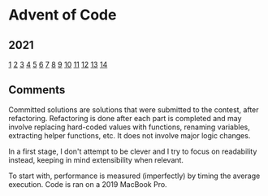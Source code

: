 # Advent of Code

## 2021

[1](src/2021/01)
[2](src/2021/02)
[3](src/2021/03)
[4](src/2021/04)
[5](src/2021/05)
[6](src/2021/06)
[7](src/2021/07)
[8](src/2021/08)
[9](src/2021/09)
[10](src/2021/10)
[11](src/2021/11)
[12](src/2021/12)
[13](src/2021/13)
[14](src/2021/14)

## Comments

Committed solutions are solutions that were submitted to the contest, after refactoring. Refactoring is done after each part is completed and may involve replacing hard-coded values with functions, renaming variables, extracting helper functions, etc. It does not involve major logic changes.

In a first stage, I don't attempt to be clever and I try to focus on readability instead, keeping in mind extensibility when relevant.

To start with, performance is measured (imperfectly) by timing the average execution. Code is ran on a 2019 MacBook Pro.

